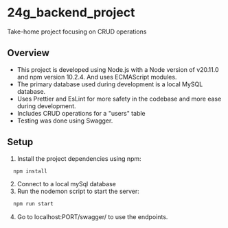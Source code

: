 # 24g_backend_project

Take-home project focusing on CRUD operations

## Overview

- This project is developed using Node.js with a Node version of v20.11.0 and npm version 10.2.4. And uses ECMAScript modules.
- The primary database used during development is a local MySQL database.
- Uses Prettier and EsLint for more safety in the codebase and more ease during development.
- Includes CRUD operations for a "users" table
- Testing was done using Swagger.

## Setup

1. Install the project dependencies using npm:

```bash
  npm install
```

2. Connect to a local mySql database
3. Run the nodemon script to start the server:

```bash
  npm run start
```

4. Go to localhost:PORT/swagger/ to use the endpoints.
